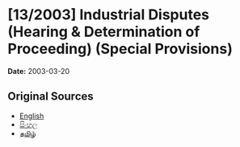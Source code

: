 # [13/2003] Industrial Disputes (Hearing & Determination of Proceeding) (Special Provisions)

**Date:** 2003-03-20

## Original Sources

- [English](https://documents.gov.lk/view/acts/2003/3/13-2003_E.pdf)
- [සිංහල](https://documents.gov.lk/view/acts/2003/3/13-2003_S.pdf)
- [தமிழ்](https://documents.gov.lk/view/acts/2003/3/13-2003_T.pdf)

